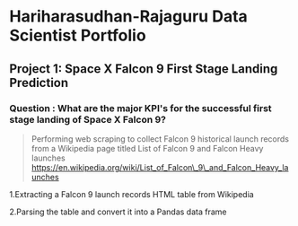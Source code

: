 # Hariharasudhan-Rajaguru Data Scientist Portfolio

## Project 1: Space X Falcon 9 First Stage Landing Prediction

### Question : What are the major KPI's for the successful first stage landing of Space X Falcon 9?

>Performing web scraping to collect Falcon 9 historical launch records from a Wikipedia page titled List of Falcon 9 and Falcon Heavy launches https://en.wikipedia.org/wiki/List_of_Falcon\_9\_and_Falcon_Heavy_launches


1.Extracting a Falcon 9 launch records HTML table from Wikipedia

2.Parsing the table and convert it into a Pandas data frame
